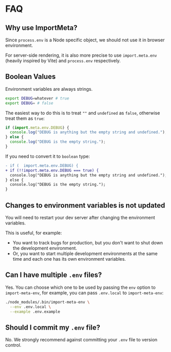 # FAQ

## Why use ImportMeta?

Since `process.env` is a Node specific object, we should not use it in browser environment.

For server-side rendering, it is also more precise to use `import.meta.env` (heavily inspired by Vite) and `process.env` respectively.

## Boolean Values

Environment variables are always strings.

```bash
export DEBUG=whatever # true
export DEBUG= # false
```

The easiest way to do this is to treat `""` and `undefined` as `false`, otherwise treat them as `true`:

```js
if (import.meta.env.DEBUG) {
  console.log("DEBUG is anything but the empty string and undefined.");
} else {
  console.log("DEBUG is the empty string.");
}
```

If you need to convert it to `boolean` type:

```diff
- if (  import.meta.env.DEBUG) {
+ if (!!import.meta.env.DEBUG === true) {
  console.log("DEBUG is anything but the empty string and undefined.");
} else {
  console.log("DEBUG is the empty string.");
}
```

## Changes to environment variables is not updated

You will need to restart your dev server after changing the environment variables.

This is useful, for example:

- You want to track bugs for production, but you don't want to shut down the development environment.
- Or, you want to start multiple development environments at the same time and each one has its own environment variables.

## Can I have multiple `.env` files?

Yes. You can choose which one to be used by passing the `env` option to `import-meta-env`, for example, you can pass `.env.local` to `import-meta-env`:

```bash
./node_modules/.bin/import-meta-env \
  --env .env.local \
  --example .env.example
```

## Should I commit my `.env` file?

No. We strongly recommend against committing your `.env` file to version control.
